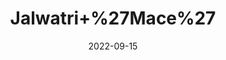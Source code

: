 ---
title: 'Jalwatri+%27Mace%27'
date: '2022-09-15' 
metatag: '' 
inventory: '0' 
draft: false 
# meta description 
shortDescripton: ''
description: 'Spices'
longdescription: ''
featured: True
# product Price
price: '80.0'
# Product Short Description
shortDescription: ''
productID: 'CA3DD95B-212A-ED11-9968-005056B3A416'
type: 'products'
category: 'Spices' 
thumnailproduct: 'https://aminsaddiquidawakhana.eralive.net/images/products/CA3DD95B-212A-ED11-9968-005056B3A4161.png' 
images:
  - image: 'images/products/CA3DD95B-212A-ED11-9968-005056B3A4161.png'  
Variants:
---